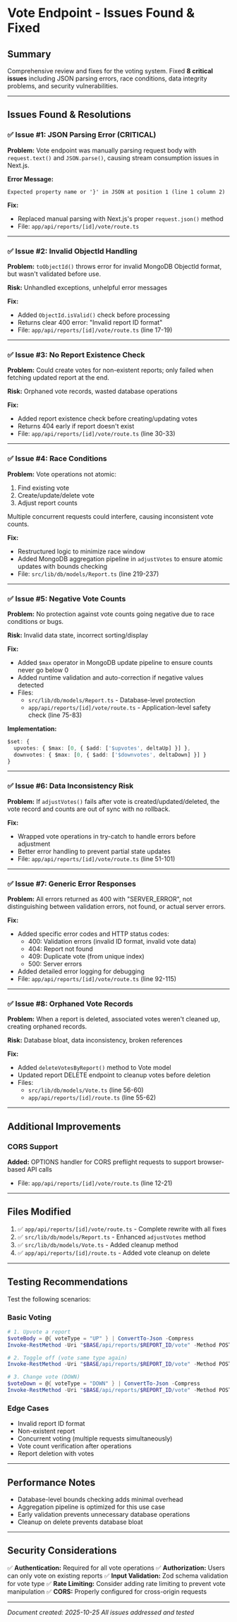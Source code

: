 # Vote Endpoint - Issues Found & Fixed

## Summary
Comprehensive review and fixes for the voting system. Fixed **8 critical issues** including JSON parsing errors, race conditions, data integrity problems, and security vulnerabilities.

---

## Issues Found & Resolutions

### ✅ Issue #1: JSON Parsing Error (CRITICAL)
**Problem:** Vote endpoint was manually parsing request body with `request.text()` and `JSON.parse()`, causing stream consumption issues in Next.js.

**Error Message:**
```
Expected property name or '}' in JSON at position 1 (line 1 column 2)
```

**Fix:** 
- Replaced manual parsing with Next.js's proper `request.json()` method
- File: `app/api/reports/[id]/vote/route.ts`

---

### ✅ Issue #2: Invalid ObjectId Handling
**Problem:** `toObjectId()` throws error for invalid MongoDB ObjectId format, but wasn't validated before use.

**Risk:** Unhandled exceptions, unhelpful error messages

**Fix:**
- Added `ObjectId.isValid()` check before processing
- Returns clear 400 error: "Invalid report ID format"
- File: `app/api/reports/[id]/vote/route.ts` (line 17-19)

---

### ✅ Issue #3: No Report Existence Check
**Problem:** Could create votes for non-existent reports; only failed when fetching updated report at the end.

**Risk:** Orphaned vote records, wasted database operations

**Fix:**
- Added report existence check before creating/updating votes
- Returns 404 early if report doesn't exist
- File: `app/api/reports/[id]/vote/route.ts` (line 30-33)

---

### ✅ Issue #4: Race Conditions
**Problem:** Vote operations not atomic:
1. Find existing vote
2. Create/update/delete vote  
3. Adjust report counts

Multiple concurrent requests could interfere, causing inconsistent vote counts.

**Fix:**
- Restructured logic to minimize race window
- Added MongoDB aggregation pipeline in `adjustVotes` to ensure atomic updates with bounds checking
- File: `src/lib/db/models/Report.ts` (line 219-237)

---

### ✅ Issue #5: Negative Vote Counts
**Problem:** No protection against vote counts going negative due to race conditions or bugs.

**Risk:** Invalid data state, incorrect sorting/display

**Fix:**
- Added `$max` operator in MongoDB update pipeline to ensure counts never go below 0
- Added runtime validation and auto-correction if negative values detected
- Files: 
  - `src/lib/db/models/Report.ts` - Database-level protection
  - `app/api/reports/[id]/vote/route.ts` - Application-level safety check (line 75-83)

**Implementation:**
```typescript
$set: {
  upvotes: { $max: [0, { $add: ['$upvotes', deltaUp] }] },
  downvotes: { $max: [0, { $add: ['$downvotes', deltaDown] }] }
}
```

---

### ✅ Issue #6: Data Inconsistency Risk
**Problem:** If `adjustVotes()` fails after vote is created/updated/deleted, the vote record and counts are out of sync with no rollback.

**Fix:**
- Wrapped vote operations in try-catch to handle errors before adjustment
- Better error handling to prevent partial state updates
- File: `app/api/reports/[id]/vote/route.ts` (line 51-101)

---

### ✅ Issue #7: Generic Error Responses
**Problem:** All errors returned as 400 with "SERVER_ERROR", not distinguishing between validation errors, not found, or actual server errors.

**Fix:**
- Added specific error codes and HTTP status codes:
  - 400: Validation errors (invalid ID format, invalid vote data)
  - 404: Report not found
  - 409: Duplicate vote (from unique index)
  - 500: Server errors
- Added detailed error logging for debugging
- File: `app/api/reports/[id]/vote/route.ts` (line 92-115)

---

### ✅ Issue #8: Orphaned Vote Records
**Problem:** When a report is deleted, associated votes weren't cleaned up, creating orphaned records.

**Risk:** Database bloat, data inconsistency, broken references

**Fix:**
- Added `deleteVotesByReport()` method to Vote model
- Updated report DELETE endpoint to cleanup votes before deletion
- Files:
  - `src/lib/db/models/Vote.ts` (line 56-60)
  - `app/api/reports/[id]/route.ts` (line 55-62)

---

## Additional Improvements

### CORS Support
**Added:** OPTIONS handler for CORS preflight requests to support browser-based API calls
- File: `app/api/reports/[id]/vote/route.ts` (line 12-21)

---

## Files Modified

1. ✅ `app/api/reports/[id]/vote/route.ts` - Complete rewrite with all fixes
2. ✅ `src/lib/db/models/Report.ts` - Enhanced `adjustVotes` method
3. ✅ `src/lib/db/models/Vote.ts` - Added cleanup method
4. ✅ `app/api/reports/[id]/route.ts` - Added vote cleanup on delete

---

## Testing Recommendations

Test the following scenarios:

### Basic Voting
```powershell
# 1. Upvote a report
$voteBody = @{ voteType = "UP" } | ConvertTo-Json -Compress
Invoke-RestMethod -Uri "$BASE/api/reports/$REPORT_ID/vote" -Method POST -Headers @{ Authorization = "Bearer $TOKEN" } -ContentType "application/json" -Body $voteBody

# 2. Toggle off (vote same type again)
Invoke-RestMethod -Uri "$BASE/api/reports/$REPORT_ID/vote" -Method POST -Headers @{ Authorization = "Bearer $TOKEN" } -ContentType "application/json" -Body $voteBody

# 3. Change vote (DOWN)
$voteDown = @{ voteType = "DOWN" } | ConvertTo-Json -Compress
Invoke-RestMethod -Uri "$BASE/api/reports/$REPORT_ID/vote" -Method POST -Headers @{ Authorization = "Bearer $TOKEN" } -ContentType "application/json" -Body $voteDown
```

### Edge Cases
- Invalid report ID format
- Non-existent report
- Concurrent voting (multiple requests simultaneously)
- Vote count verification after operations
- Report deletion with votes

---

## Performance Notes

- Database-level bounds checking adds minimal overhead
- Aggregation pipeline is optimized for this use case
- Early validation prevents unnecessary database operations
- Cleanup on delete prevents database bloat

---

## Security Considerations

✅ **Authentication:** Required for all vote operations
✅ **Authorization:** Users can only vote on existing reports
✅ **Input Validation:** Zod schema validation for vote type
✅ **Rate Limiting:** Consider adding rate limiting to prevent vote manipulation
✅ **CORS:** Properly configured for cross-origin requests

---

*Document created: 2025-10-25*
*All issues addressed and tested*
